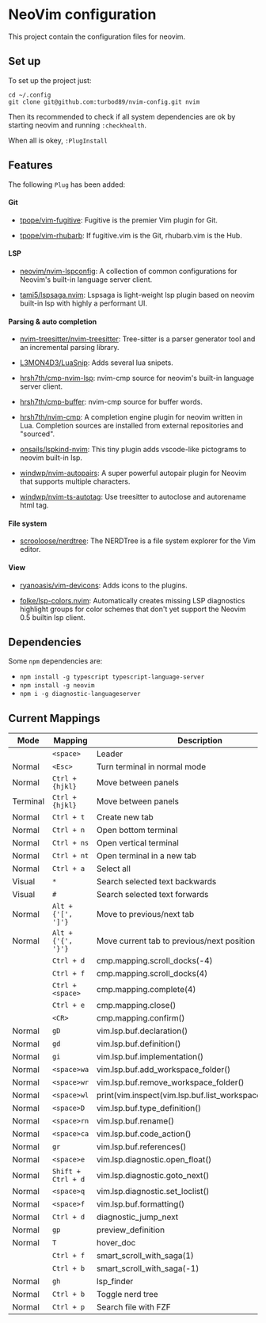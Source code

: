 # NeoVim configuration

This project contain the configuration files for neovim.


## Set up

To set up the project just:

```shell
cd ~/.config
git clone git@github.com:turbod89/nvim-config.git nvim
```

Then its recommended to check if all system dependencies are ok by starting
neovim and running `:checkhealth`.

When all is okey, `:PlugInstall`

## Features

The following `Plug` has been added:

#### Git

  - [tpope/vim-fugitive](https://github.com/tpope/vim-fugitive): Fugitive is the premier Vim plugin for Git.

  - [tpope/vim-rhubarb](https://github.com/tpope/vim-rhubarb): If fugitive.vim is the Git, rhubarb.vim is the Hub.

#### LSP

  - [neovim/nvim-lspconfig](https://github.com/neovim/nvim-lspconfig): A collection of common configurations for Neovim's built-in language server client.

  - [tami5/lspsaga.nvim](https://github.com/tami5/lspsaga.nvim): Lspsaga is light-weight lsp plugin based on neovim built-in lsp with highly a performant UI.

#### Parsing & auto completion

  - [nvim-treesitter/nvim-treesitter](https://github.com/nvim-treesitter/nvim-treesitter): Tree-sitter is a parser generator tool and an incremental parsing library.

  - [L3MON4D3/LuaSnip](https://github.com/L3MON4D3/LuaSnip): Adds several lua snipets.

  - [hrsh7th/cmp-nvim-lsp](https://github.com/hrsh7th/cmp-nvim-lsp): nvim-cmp source for neovim's built-in language server client.

  - [hrsh7th/cmp-buffer](https://github.com/hrsh7th/cmp-buffer): nvim-cmp source for buffer words.

  - [hrsh7th/nvim-cmp](https://github.com/hrsh7th/nvim-cmp): A completion engine plugin for neovim written in Lua. Completion sources are installed from external repositories and "sourced".

  - [onsails/lspkind-nvim](https://github.com/onsails/lspkind-nvim): This tiny plugin adds vscode-like pictograms to neovim built-in lsp.

  - [windwp/nvim-autopairs](https://github.com/windwp/nvim-autopairs): A super powerful autopair plugin for Neovim that supports multiple characters.

  - [windwp/nvim-ts-autotag](https://github.com/windwp/nvim-ts-autotag): Use treesitter to autoclose and autorename html tag.


#### File system

  - [scrooloose/nerdtree](https://github.com/scrooloose/nerdtree): The NERDTree is a file system explorer for the Vim editor.

#### View

  - [ryanoasis/vim-devicons](https://github.com/ryanoasis/vim-devicons): Adds icons to the plugins.

  - [folke/lsp-colors.nvim](https://github.com/folke/lsp-colors.nvim): Automatically creates missing LSP diagnostics highlight groups for color schemes that don't yet support the Neovim 0.5 builtin lsp client.



## Dependencies

Some `npm` dependencies are:
  - `npm install -g typescript typescript-language-server`
  - `npm install -g neovim`
  - `npm i -g diagnostic-languageserver`

## Current Mappings


| Mode | Mapping | Description | File |
| --- | --- | --- | --- |
| | `<space>` | Leader | maps.vim |
| Normal | `<Esc>` | Turn terminal in normal mode | maps.vim |
| Normal | `Ctrl + {hjkl}` | Move between panels | maps.vim |
| Terminal | `Ctrl + {hjkl}` | Move between panels | maps.vim |
| Normal | `Ctrl + t` | Create new tab | maps.vim |
| Normal | `Ctrl + n` | Open bottom terminal | maps.vim |
| Normal | `Ctrl + ns` | Open vertical terminal | maps.vim |
| Normal | `Ctrl + nt` | Open terminal in a new tab | maps.vim |
| Normal | `Ctrl + a` | Select all | maps.vim |
| Visual | `*` | Search selected text backwards | maps.vim |
| Visual | `#` | Search selected text forwards | maps.vim |
| Normal | `Alt + {'[', ']'}` | Move to previous/next tab | maps.vim |
| Normal | `Alt + {'{', '}'}` | Move current tab to previous/next position | maps.vim |
|  | `Ctrl + d` | cmp.mapping.scroll_docks(-4) | after/plugin/cmp.rc.vim |
|  | `Ctrl + f` | cmp.mapping.scroll_docks(4) | after/plugin/cmp.rc.vim |
|  | `Ctrl + <space>` | cmp.mapping.complete(4) | after/plugin/cmp.rc.vim |
|  | `Ctrl + e` | cmp.mapping.close() | after/plugin/cmp.rc.vim |
|  | `<CR>` | cmp.mapping.confirm() | after/plugin/cmp.rc.vim |
| Normal | `gD` | vim.lsp.buf.declaration() | after/plugin/lspconfig.rc.vim |
| Normal | `gd` | vim.lsp.buf.definition() | after/plugin/lspconfig.rc.vim |
| Normal | `gi` | vim.lsp.buf.implementation() | after/plugin/lspconfig.rc.vim |
| Normal | `<space>wa` |  vim.lsp.buf.add_workspace_folder() | after/plugin/lspconfig.rc.vim |
| Normal | `<space>wr` |  vim.lsp.buf.remove_workspace_folder() | after/plugin/lspconfig.rc.vim |
| Normal | `<space>wl` |  print(vim.inspect(vim.lsp.buf.list_workspace_folders())) | after/plugin/lspconfig.rc.vim |
| Normal | `<space>D` |  vim.lsp.buf.type_definition() | after/plugin/lspconfig.rc.vim |
| Normal | `<space>rn` |  vim.lsp.buf.rename() | after/plugin/lspconfig.rc.vim |
| Normal | `<space>ca` |  vim.lsp.buf.code_action() | after/plugin/lspconfig.rc.vim |
| Normal | `gr` | vim.lsp.buf.references() | after/plugin/lspconfig.rc.vim |
| Normal | `<space>e` |  vim.lsp.diagnostic.open_float() | after/plugin/lspconfig.rc.vim |
| Normal | `Shift + Ctrl + d` |  vim.lsp.diagnostic.goto_next() | after/plugin/lspconfig.rc.vim |
| Normal | `<space>q` |  vim.lsp.diagnostic.set_loclist() | after/plugin/lspconfig.rc.vim |
| Normal | `<space>f` |  vim.lsp.buf.formatting() | after/plugin/lspconfig.rc.vim |
| Normal | `Ctrl + d` | diagnostic_jump_next | after/plugin/lspsaga.rc.vim |
| Normal | `gp` | preview_definition | after/plugin/lspsaga.rc.vim |
| Normal | `T` | hover_doc | after/plugin/lspsaga.rc.vim |
| | `Ctrl + f` | smart_scroll_with_saga(1) | after/plugin/lspsaga.rc.vim |
| | `Ctrl + b` | smart_scroll_with_saga(-1) |  after/plugin/lspsaga.rc.vim |
| Normal | `gh` | lsp_finder | after/plugin/lspsaga.rc.vim |
| Normal | `Ctrl + b` | Toggle nerd tree | after/plugin/neerdtree.rc.vim |
| Normal | `Ctrl + p` | Search file with FZF | after/plugin/fzf.rc.vim |
